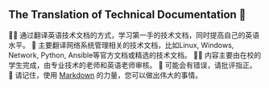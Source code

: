## The Translation of Technical Documentation  👋

<!--

**Here are some ideas to get you started:**

🙋‍♀️ A short introduction - what is your organization all about?
🌈 Contribution guidelines - how can the community get involved?
👩‍💻 Useful resources - where can the community find your docs? Is there anything else the community should know?
🍿 Fun facts - what does your team eat for breakfast?
🧙 Remember, you can do mighty things with the power of [Markdown](https://docs.github.com/github/writing-on-github/getting-started-with-writing-and-formatting-on-github/basic-writing-and-formatting-syntax)
-->

🙋‍♀️ 通过翻译英语技术文档的方式，学习第一手的技术文档，同时提高自己的英语水平。
🌈 主要翻译网络系统管理相关的技术文档，比如Linux, Windows, Network, Python, Ansible等官方文档或精选的技术文档。
👩‍💻 内容主要由在校的学生完成，由专业技术的老师和英语老师审核。
🍿 可能会有错误，请批评指正。
🧙 请记住，使用 [Markdown](https://docs.github.com/github/writing-on-github/getting-started-with-writing-and-formatting-on-github/basic-writing-and-formatting-syntax) 的力量，您可以做出伟大的事情。

